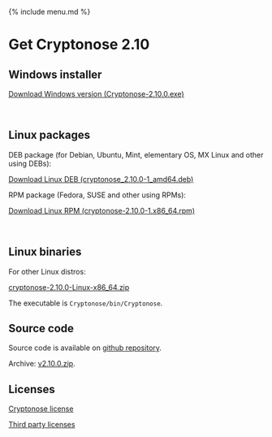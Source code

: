 {% include menu.md %}

# Get Cryptonose 2.10

## Windows installer

<a class="download-button" href="https://github.com/dawidm/cryptonose2/releases/download/v2.10.0/Cryptonose-2.10.0.exe">Download Windows version (Cryptonose-2.10.0.exe)</a>

&nbsp;

## Linux packages

DEB package (for Debian, Ubuntu, Mint, elementary OS, MX Linux and other using DEBs):

<a class="download-button" href="https://github.com/dawidm/cryptonose2/releases/download/v2.10.0/cryptonose_2.10.0-1_amd64.deb">Download Linux DEB (cryptonose_2.10.0-1_amd64.deb)</a>

RPM package (Fedora, SUSE and other using RPMs):

<a class="download-button" href="https://github.com/dawidm/cryptonose2/releases/download/v2.10.0/cryptonose-2.10.0-1.x86_64.rpm">Download Linux RPM (cryptonose-2.10.0-1.x86_64.rpm)</a>

&nbsp;

## Linux binaries
For other Linux distros:

[cryptonose-2.10.0-Linux-x86_64.zip](https://github.com/dawidm/cryptonose2/releases/download/v2.10.0/cryptonose-2.10.0-Linux-x86_64.zip)

The executable is `Cryptonose/bin/Cryptonose`.


## Source code
Source code is available on [github repository](https://github.com/dawidm/cryptonose2/releases/tag/v2.10.0).

Archive: [v2.10.0.zip](https://github.com/dawidm/cryptonose2/archive/v2.10.0.zip).


## Licenses
[Cryptonose license](https://github.com/dawidm/cryptonose2/releases/download/v2.10.0/LICENSE.txt)

[Third party licenses](https://github.com/dawidm/cryptonose2/releases/download/v2.10.0/LICENSE-3RD-PARTY.txt)
